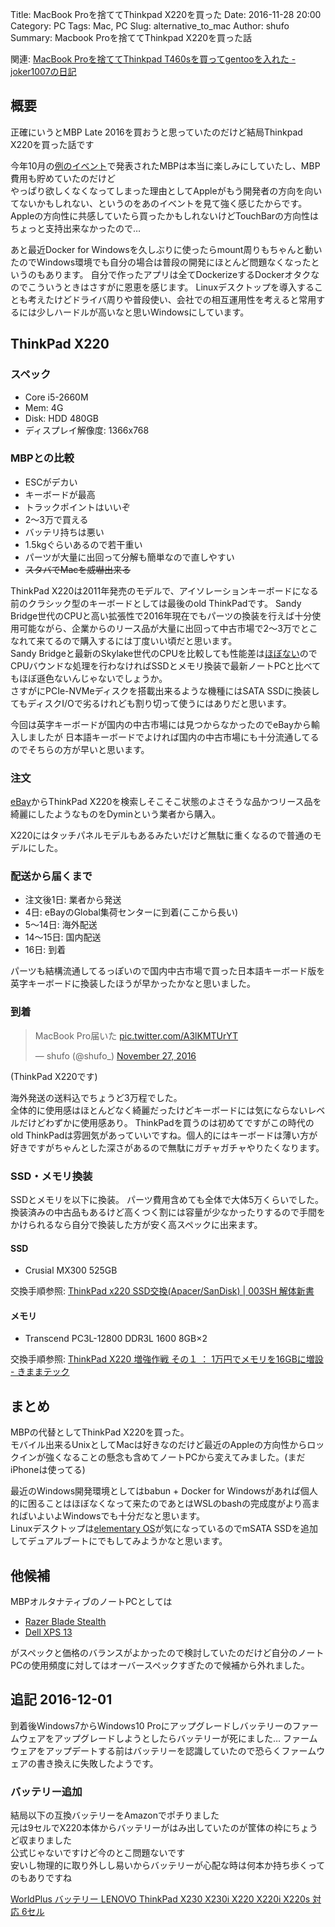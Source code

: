 Title: MacBook Proを捨ててThinkpad X220を買った
Date: 2016-11-28 20:00
Category: PC
Tags: Mac, PC
Slug: alternative_to_mac
Author: shufo
Summary: Macbook Proを捨ててThinkpad X220を買った話

関連: [MacBook Proを捨ててThinkpad T460sを買ってgentooを入れた \- joker1007の日記](http://d.hatena.ne.jp/joker1007/20161125/1480069437)

## 概要

正確にいうとMBP Late 2016を買おうと思っていたのだけど結局Thinkpad X220を買った話です

今年10月の[例のイベント](http://www.apple.com/apple-events/october-2016/)で発表されたMBPは本当に楽しみにしていたし、MBP費用も貯めていたのだけど  
やっぱり欲しくなくなってしまった理由としてAppleがもう開発者の方向を向いてないかもしれない、というのをあのイベントを見て強く感じたからです。  
Appleの方向性に共感していたら買ったかもしれないけどTouchBarの方向性はちょっと支持出来なかったので…

あと最近Docker for Windowsを久しぶりに使ったらmount周りもちゃんと動いたのでWindows環境でも自分の場合は普段の開発にほとんど問題なくなったというのもあります。
自分で作ったアプリは全てDockerizeするDockerオタクなのでこういうときはさすがに恩恵を感じます。
Linuxデスクトップを導入することも考えたけどドライバ周りや普段使い、会社での相互運用性を考えると常用するには少しハードルが高いなと思いWindowsにしています。

## ThinkPad X220

### スペック

- Core i5-2660M
- Mem: 4G
- Disk: HDD 480GB
- ディスプレイ解像度: 1366x768

### MBPとの比較

- ESCがデカい
- キーボードが最高
- トラックポイントはいいぞ
- 2～3万で買える
- バッテリ持ちは悪い
- 1.5kgぐらいあるので若干重い
- パーツが大量に出回って分解も簡単なので直しやすい
- ~~スタバでMacを威嚇出来る~~

ThinkPad X220は2011年発売のモデルで、アイソレーションキーボードになる前のクラシック型のキーボードとしては最後のold ThinkPadです。
Sandy Bridge世代のCPUと高い拡張性で2016年現在でもパーツの換装を行えば十分使用可能ながら、企業からのリース品が大量に出回って中古市場で2～3万でとこなれて来てるので購入するには丁度いい頃だと思います。  
Sandy Bridgeと最新のSkylake世代のCPUを比較しても性能差は[ほぼない](http://www.cpubenchmark.net/compare.php?cmp%5B%5D=2556&cmp%5B%5D=812)のでCPUバウンドな処理を行わなければSSDとメモリ換装で最新ノートPCと比べてもほぼ遜色ないんじゃないでしょうか。  
さすがにPCIe-NVMeディスクを搭載出来るような機種にはSATA SSDに換装してもディスクI/Oで劣るけれども割り切って使うにはありだと思います。

今回は英字キーボードが国内の中古市場には見つからなかったのでeBayから輸入しましたが
日本語キーボードでよければ国内の中古市場にも十分流通してるのでそちらの方が早いと思います。

### 注文

[eBay](http://www.ebay.com/sch/i.html?_from=R40&_trksid=p2050601.m570.l1313.TR0.TRC0.H0.XX220.TRS0&_nkw=X220&_sacat=0)からThinkPad X220を検索しそこそこ状態のよさそうな品かつリース品を綺麗にしたようなものをDyminという業者から購入。

X220にはタッチパネルモデルもあるみたいだけど無駄に重くなるので普通のモデルにした。

### 配送から届くまで

- 注文後1日: 業者から発送
- 4日: eBayのGlobal集荷センターに到着(ここから長い)
- 5～14日: 海外配送
- 14～15日: 国内配送
- 16日: 到着

パーツも結構流通してるっぽいので国内中古市場で買った日本語キーボード版を英字キーボードに換装したほうが早かったかなと思いました。

### 到着

<blockquote class="twitter-tweet" data-partner="tweetdeck"><p lang="ja" dir="ltr">MacBook Pro届いた <a href="https://t.co/A3lKMTUrYT">pic.twitter.com/A3lKMTUrYT</a></p>&mdash; shufo (@shufo_) <a href="https://twitter.com/shufo_/status/802768934432743424">November 27, 2016</a></blockquote>
<script async src="//platform.twitter.com/widgets.js" charset="utf-8"></script>

(ThinkPad X220です)

海外発送の送料込でちょうど3万程でした。  
全体的に使用感はほとんどなく綺麗だったけどキーボードには気にならないレベルだけどわずかに使用感あり。
ThinkPadを買うのは初めてですがこの時代のold ThinkPadは雰囲気があっていいですね。個人的にはキーボードは薄い方が好きですがちゃんとした深さがあるので無駄にガチャガチャやりたくなります。

### SSD・メモリ換装

SSDとメモリを以下に換装。
パーツ費用含めても全体で大体5万くらいでした。  
換装済みの中古品もあるけど高くつく割には容量が少なかったりするので手間をかけられるなら自分で換装した方が安く高スペックに出来ます。

#### SSD

- Crusial MX300 525GB

交換手順参照: [ThinkPad x220 SSD交換\(Apacer/SanDisk\) \| 003SH 解体新書](http://003sh.ou-net.com/blog/?p=1114)

#### メモリ

- Transcend PC3L-12800 DDR3L 1600 8GB×2

交換手順参照: [ThinkPad X220 増強作戦 その１ ： 1万円でメモリを16GBに増設 \- きままテック](http://kimamatech.blog.fc2.com/blog-entry-49.html)

## まとめ

MBPの代替としてThinkPad X220を買った。  
モバイル出来るUnixとしてMacは好きなのだけど最近のAppleの方向性からロックインが強くなることの懸念も含めてノートPCから変えてみました。(まだiPhoneは使ってる)

最近のWindows開発環境としてはbabun + Docker for Windowsがあれば個人的に困ることはほぼなくなって来たのであとはWSLのbashの完成度がより高まればいよいよWindowsでも十分だなと思います。  
Linuxデスクトップは[elementary OS](https://elementary.io/ja/)が気になっているのでmSATA SSDを追加してデュアルブートにでもしてみようかなと思います。

## 他候補

MBPオルタナティブのノートPCとしては

- [Razer Blade Stealth](http://www.razerzone.com/gaming-systems/razer-blade-stealth)
- [Dell XPS 13](http://www.dell.com/jp/p/xps-13-9360-laptop/pd)

がスペックと価格のバランスがよかったので検討していたのだけど自分のノートPCの使用頻度に対してはオーバースペックすぎたので候補から外れました。

## 追記 2016-12-01

到着後Windows7からWindows10 Proにアップグレードしバッテリーのファームウェアをアップグレードしようとしたらバッテリーが死にました…
ファームウェアをアップデートする前はバッテリーを認識していたので恐らくファームウェアの書き換えに失敗したようです。

### バッテリー追加

結局以下の互換バッテリーをAmazonでポチりました  
元は9セルでX220本体からバッテリーがはみ出していたのが筐体の枠にちょうど収まりました  
公式じゃないですけど今のとこ問題ないです  
安いし物理的に取り外しし易いからバッテリーが心配な時は何本か持ち歩くってのもありですね

<blockquote class="imgur-embed-pub" lang="en" data-id="a/wiq4p"><a href="//imgur.com/wiq4p"></a></blockquote><script async src="//s.imgur.com/min/embed.js" charset="utf-8"></script>

[WorldPlus バッテリー LENOVO ThinkPad X230 X230i X220 X220i X220s 対応 6セル](http://amzn.asia/bjrtGpW)